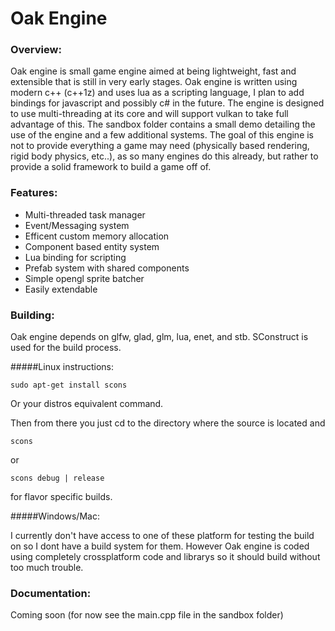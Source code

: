 # Oak Engine
### Overview:
 
Oak engine is small game engine aimed at being lightweight, fast and extensible that is still in very early stages. Oak engine is written using modern c++ (c++1z) and uses lua as a scripting language, I plan to add bindings for javascript and possibly c# in the future. The engine is designed to use multi-threading at its core and will support vulkan to take full advantage of this. The sandbox folder contains a small demo detailing the use of the engine and a few additional systems. The goal of this engine is not to provide everything a game may need (physically based rendering, rigid body physics, etc..), as so many engines do this already, but rather to provide a solid framework to build a game off of.

### Features:
- Multi-threaded task manager
- Event/Messaging system
- Efficent custom memory allocation
- Component based entity system
- Lua binding for scripting
- Prefab system with shared components
- Simple opengl sprite batcher
- Easily extendable

### Building:
 
Oak engine depends on glfw, glad, glm, lua, enet, and stb. SConstruct is used for the build process.

#####Linux instructions:
~~~~
sudo apt-get install scons
~~~~
Or your distros equivalent command.

Then from there you just cd to the directory where the source is located and
~~~~
scons
~~~~
or
~~~~
scons debug | release
~~~~
for flavor specific builds.

#####Windows/Mac:
 
I currently don't have access to one of these platform for testing the build on so I dont have a build system for them. However Oak engine is coded using completely crossplatform code and librarys so it should build without too much trouble. 

### Documentation:

Coming soon (for now see the main.cpp file in the sandbox folder) 
